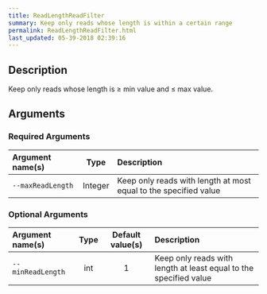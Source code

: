 ```yaml
---
title: ReadLengthReadFilter
summary: Keep only reads whose length is within a certain range
permalink: ReadLengthReadFilter.html
last_updated: 05-39-2018 02:39:16
---
```



## Description

Keep only reads whose length is &ge; min value and &le; max value.

## Arguments

### Required Arguments

| Argument name(s) | Type | Description |
| :--------------- | :--: | :------ |
| `--maxReadLength` | Integer | Keep only reads with length at most equal to the specified value |

### Optional Arguments

| Argument name(s) | Type | Default value(s) | Description |
| :--------------- | :--: | :--------------: | :------ |
| `--minReadLength` | int | 1 | Keep only reads with length at least equal to the specified value |


